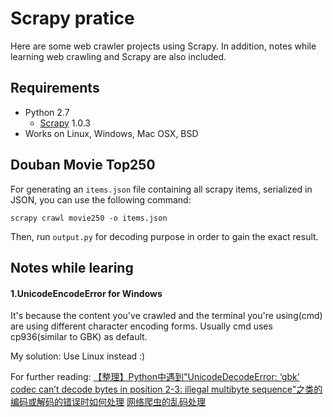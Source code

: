 Scrapy pratice
==============
Here are some web crawler projects using Scrapy. In addition, notes while learning web crawling and Scrapy are also included.

Requirements
------------
+ Python 2.7
    - [Scrapy](http://scrapy.org "Scrapy official website") 1.0.3
+ Works on Linux, Windows, Mac OSX, BSD

Douban Movie Top250
-------------------
For generating an `items.json` file containing all scrapy items, serialized in JSON, you can use the following command:

    scrapy crawl movie250 -o items.json

Then, run `output.py` for decoding purpose in order to gain the exact result.

Notes while learing
-------------------
#### 1.UnicodeEncodeError for Windows
It's because the content you've crawled and the terminal you're using(cmd) are using different character encoding forms. Usually cmd uses cp936(similar to GBK) as default.

My solution: Use Linux instead :)

For further reading: 
[【整理】Python中遇到"UnicodeDecodeError: ‘gbk’ codec can’t decode bytes in position 2-3: illegal multibyte sequence"之类的编码或解码的错误时如何处理](http://www.tuicool.com/articles/nEjiEv)
[网络爬虫的乱码处理](http://blog.csdn.net/preterhuman_peak/article/details/42420515)
